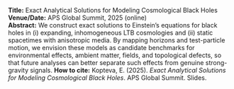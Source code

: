 **Title:**  Exact Analytical Solutions for Modeling Cosmological Black Holes  
**Venue/Date:** APS Global Summit, 2025 (online)  
**Abstract:** We construct exact solutions to Einstein’s equations for black holes in (i) expanding, inhomogeneous LTB cosmologies 
and (ii) static spacetimes with anisotropic media. By mapping horizons and test-particle motion, we envision these models as candidate 
benchmarks for environmental effects, ambient matter, fields, and topological defects, so that future analyses can better separate such 
effects from genuine strong-gravity signals. 
**How to cite:** Kopteva, E. (2025). *Exact Analytical Solutions for Modeling Cosmological Black Holes*. APS Global Summit. Slides.
